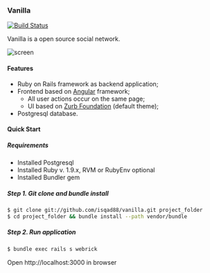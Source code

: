 ### Vanilla

[![Build Status](https://travis-ci.org/isqad88/vanilla.png?branch=development)](https://travis-ci.org/isqad88/vanilla)

Vanilla is a open source social network.

![screen](https://raw.github.com/isqad88/vanilla/development/doc/screen.jpg)

#### Features

* Ruby on Rails framework as backend application;
* Frontend based on [Angular](http://angularjs.org) framework;
  * All user actions occur on the same page;
  * UI based on [Zurb Foundation](http://foundation.zurb.com/) (default theme);
* Postgresql database.

#### Quick Start

##### Requirements

* Installed Postgresql
* Installed Ruby v. 1.9.x, RVM or RubyEnv optional
* Installed Bundler gem

##### Step 1. Git clone and bundle install

``` bash
$ git clone git://github.com/isqad88/vanilla.git project_folder
$ cd project_folder && bundle install --path vendor/bundle
```

##### Step 2. Run application

``` bash
$ bundle exec rails s webrick
```

Open http://localhost:3000 in browser